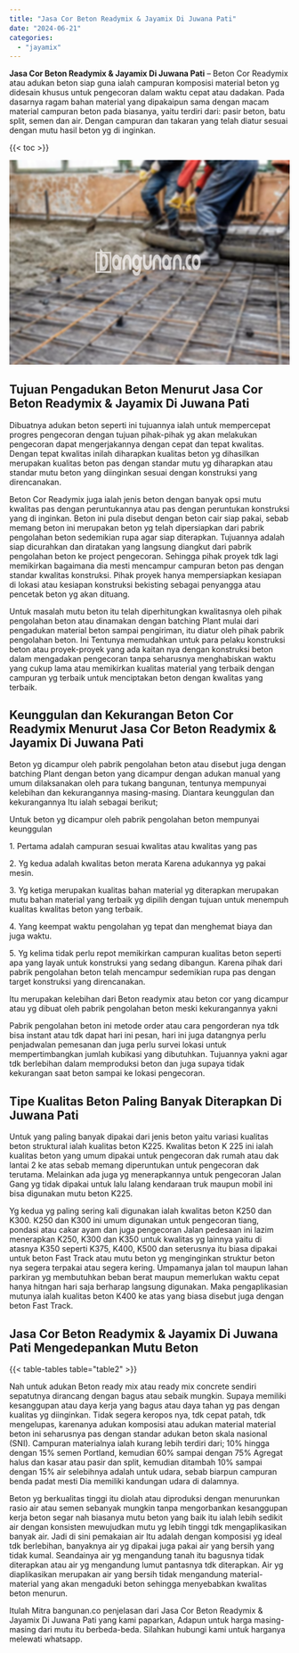 ```yaml
---
title: "Jasa Cor Beton Readymix & Jayamix Di Juwana Pati"
date: "2024-06-21"
categories: 
  - "jayamix"
---
```


**Jasa Cor Beton Readymix & Jayamix Di Juwana Pati** – Beton Cor Readymix atau adukan beton siap guna ialah campuran komposisi material beton yg didesain khusus untuk pengecoran dalam waktu cepat atau dadakan. Pada dasarnya ragam bahan material yang dipakaipun sama dengan macam material campuran beton pada biasanya, yaitu terdiri dari: pasir beton, batu split, semen dan air. Dengan campuran dan takaran yang telah diatur sesuai dengan mutu hasil beton yg di inginkan.

{{< toc >}}

![Jasa Cor Beton Readymix & Jayamix Di Juwana Pati](/images/jasa-cor-readymix-45.png)

## Tujuan Pengadukan Beton Menurut Jasa Cor Beton Readymix & Jayamix Di Juwana Pati

Dibuatnya adukan beton seperti ini tujuannya ialah untuk mempercepat progres pengecoran dengan tujuan pihak-pihak yg akan melakukan pengecoran dapat mengerjakannya dengan cepat dan tepat kwalitas. Dengan tepat kwalitas inilah diharapkan kualitas beton yg dihasilkan merupakan kualitas beton pas dengan standar mutu yg diharapkan atau standar mutu beton yang diinginkan sesuai dengan konstruksi yang direncanakan.

Beton Cor Readymix juga ialah jenis beton dengan banyak opsi mutu kwalitas pas dengan peruntukannya atau pas dengan peruntukan konstruksi yang di inginkan. Beton ini pula disebut dengan beton cair siap pakai, sebab memang beton ini merupakan beton yg telah dipersiapkan dari pabrik pengolahan beton sedemikian rupa agar siap diterapkan. Tujuannya adalah siap dicurahkan dan diratakan yang langsung diangkut dari pabrik pengolahan beton ke project pengecoran. Sehingga pihak proyek tdk lagi memikirkan bagaimana dia mesti mencampur campuran beton pas dengan standar kwalitas konstruksi. Pihak proyek hanya mempersiapkan kesiapan di lokasi atau kesiapan konstruksi bekisting sebagai penyangga atau pencetak beton yg akan dituang.

Untuk masalah mutu beton itu telah diperhitungkan kwalitasnya oleh pihak pengolahan beton atau dinamakan dengan batching Plant mulai dari pengadukan material beton sampai pengiriman, itu diatur oleh pihak pabrik pengolahan beton. Ini Tentunya memudahkan untuk para pelaku konstruksi beton atau proyek-proyek yang ada kaitan nya dengan konstruksi beton dalam mengadakan pengecoran tanpa seharusnya menghabiskan waktu yang cukup lama atau memikirkan kualitas material yang terbaik dengan campuran yg terbaik untuk menciptakan beton dengan kwalitas yang terbaik.

## Keunggulan dan Kekurangan Beton Cor Readymix Menurut Jasa Cor Beton Readymix & Jayamix Di Juwana Pati

Beton yg dicampur oleh pabrik pengolahan beton atau disebut juga dengan batching Plant dengan beton yang dicampur dengan adukan manual yang umum dilaksanakan oleh para tukang bangunan, tentunya mempunyai kelebihan dan kekurangannya masing-masing. Diantara keunggulan dan kekurangannya Itu ialah sebagai berikut;

Untuk beton yg dicampur oleh pabrik pengolahan beton mempunyai keunggulan

1\. Pertama adalah campuran sesuai kwalitas atau kwalitas yang pas

2\. Yg kedua adalah kwalitas beton merata Karena adukannya yg pakai mesin.

3\. Yg ketiga merupakan kualitas bahan material yg diterapkan merupakan mutu bahan material yang terbaik yg dipilih dengan tujuan untuk menempuh kualitas kwalitas beton yang terbaik.

4\. Yang keempat waktu pengolahan yg tepat dan menghemat biaya dan juga waktu.

5\. Yg kelima tidak perlu repot memikirkan campuran kualitas beton seperti apa yang layak untuk konstruksi yang sedang dibangun. Karena pihak dari pabrik pengolahan beton telah mencampur sedemikian rupa pas dengan target konstruksi yang direncanakan.

Itu merupakan kelebihan dari Beton readymix atau beton cor yang dicampur atau yg dibuat oleh pabrik pengolahan beton meski kekurangannya yakni

Pabrik pengolahan beton ini metode order atau cara pengorderan nya tdk bisa instant atau tdk dapat hari ini pesan, hari ini juga datangnya perlu penjadwalan pemesanan dan juga perlu survei lokasi untuk mempertimbangkan jumlah kubikasi yang dibutuhkan. Tujuannya yakni agar tdk berlebihan dalam memproduksi beton dan juga supaya tidak kekurangan saat beton sampai ke lokasi pengecoran.

## Tipe Kualitas Beton Paling Banyak Diterapkan Di Juwana Pati

Untuk yang paling banyak dipakai dari jenis beton yaitu variasi kualitas beton struktural ialah kualitas beton K225. Kwalitas beton K 225 ini ialah kualitas beton yang umum dipakai untuk pengecoran dak rumah atau dak lantai 2 ke atas sebab memang diperuntukan untuk pengecoran dak terutama. Melainkan ada juga yg menerapkannya untuk pengecoran Jalan Gang yg tidak dipakai untuk lalu lalang kendaraan truk maupun mobil ini bisa digunakan mutu beton K225.

Yg kedua yg paling sering kali digunakan ialah kwalitas beton K250 dan K300. K250 dan K300 ini umum digunakan untuk pengecoran tiang, pondasi atau cakar ayam dan juga pengecoran Jalan pedesaan ini lazim menerapkan K250, K300 dan K350 untuk kwalitas yg lainnya yaitu di atasnya K350 seperti K375, K400, K500 dan seterusnya itu biasa dipakai untuk beton Fast Track atau mutu beton yg menginginkan struktur beton nya segera terpakai atau segera kering. Umpamanya jalan tol maupun lahan parkiran yg membutuhkan beban berat maupun memerlukan waktu cepat hanya hitngan hari saja berharap langsung digunakan. Maka pengaplikasian mutunya ialah kualitas beton K400 ke atas yang biasa disebut juga dengan beton Fast Track.

## Jasa Cor Beton Readymix & Jayamix Di Juwana Pati Mengedepankan Mutu Beton

{{< table-tables table="table2" >}}

Nah untuk adukan Beton ready mix atau ready mix concrete sendiri sepatutnya dirancang dengan bagus atau sebaik mungkin. Supaya memiliki kesanggupan atau daya kerja yang bagus atau daya tahan yg pas dengan kualitas yg diinginkan. Tidak segera keropos nya, tdk cepat patah, tdk mengelupas, karenanya adukan komposisi atau adukan material material beton ini seharusnya pas dengan standar adukan beton skala nasional (SNI). Campuran materialnya ialah kurang lebih terdiri dari; 10% hingga dengan 15% semen Portland, kemudian 60% sampai dengan 75% Agregat halus dan kasar atau pasir dan split, kemudian ditambah 10% sampai dengan 15% air selebihnya adalah untuk udara, sebab biarpun campuran benda padat mesti Dia memiliki kandungan udara di dalamnya.

Beton yg berkualitas tinggi itu diolah atau diproduksi dengan menurunkan rasio air atau semen sebanyak mungkin tanpa mengorbankan kesanggupan kerja beton segar nah biasanya mutu beton yang baik itu ialah lebih sedikit air dengan konsisten mewujudkan mutu yg lebih tinggi tdk mengaplikasikan banyak air. Jadi di sini pemakaian air Itu adalah dengan komposisi yg ideal tdk berlebihan, banyaknya air yg dipakai juga pakai air yang bersih yang tidak kumal. Seandainya air yg mengandung tanah itu bagusnya tidak diterapkan atau air yg mengandung lumut pantasnya tdk diterapkan. Air yg diaplikasikan merupakan air yang bersih tidak mengandung material-material yang akan mengaduki beton sehingga menyebabkan kwalitas beton menurun.

Itulah Mitra bangunan.co penjelasan dari Jasa Cor Beton Readymix & Jayamix Di Juwana Pati yang kami paparkan, Adapun untuk harga masing-masing dari mutu itu berbeda-beda. Silahkan hubungi kami untuk harganya melewati whatsapp.
